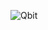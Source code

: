 ![Qbit](https://github.com/Fitarozz/Qbit-test/assets/73397407/a367de02-b82a-4fc6-9d57-fd5f5bb62f3b)

